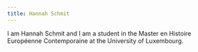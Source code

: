 ```yaml
---
title: Hannah Schmit
---
```


I am Hannah Schmit and I am a student in the Master en Histoire Européenne Contemporaine at the University of Luxembourg. 
